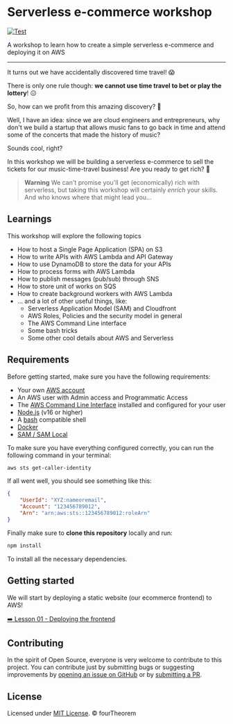 # Serverless e-commerce workshop

[![Test](https://github.com/fourTheorem/serverless-ecommerce-workshop/actions/workflows/test.yml/badge.svg)](https://github.com/fourTheorem/serverless-ecommerce-workshop/actions/workflows/test.yml)

A workshop to learn how to create a simple serverless e-commerce and deploying it on AWS

---

It turns out we have accidentally discovered time travel! 😱

There is only one rule though: **we cannot use time travel to bet or play the lottery**! 😖

So, how can we profit from this amazing discovery? 🤔

Well, I have an idea: since we are cloud engineers and entrepreneurs, why don't we build a startup that allows music fans to go back in time and attend some of the concerts that made the history of music?

Sounds cool, right?

In this workshop we will be building a serverless e-commerce to sell the tickets for our music-time-travel business! Are you ready to get rich? 🤑

> **Warning**
> We can't promise you'll get (economically) rich with serverless, but taking this workshop will certainly _enrich_ your skills. And who knows where that might lead you...


## Learnings

This workshop will explore the following topics

- How to host a Single Page Application (SPA) on S3
- How to write APIs with AWS Lambda and API Gateway
- How to use DynamoDB to store the data for your APIs
- How to process forms with AWS Lambda
- How to publish messages (pub/sub) through SNS
- How to store unit of works on SQS
- How to create background workers with AWS Lambda
- ... and a lot of other useful things, like:
  - Serverless Application Model (SAM) and Cloudfront
  - AWS Roles, Policies and the security model in general
  - The AWS Command Line interface
  - Some bash tricks
  - Some other cool details about AWS and Serverless


## Requirements

Before getting started, make sure you have the following requirements:

 - Your own [AWS account](https://aws.amazon.com/free)
 - An AWS user with Admin access and Programmatic Access
 - The [AWS Command Line Interface](https://aws.amazon.com/cli) installed and configured for your user
 - [Node.js](https://nodejs.org) (v16 or higher)
 - A [bash](https://www.gnu.org/software/bash) compatible shell
 - [Docker](https://www.docker.com/)
 - [SAM / SAM Local](https://aws.amazon.com/serverless/sam/)

To make sure you have everything configured correctly, you can run the following command in your terminal:

```bash
aws sts get-caller-identity
```

If all went well, you should see something like this:

```json
{
    "UserId": "XYZ:nameoremail",
    "Account": "123456789012",
    "Arn": "arn:aws:sts::123456789012:roleArn"
}
```

Finally make sure to **clone this repository** locally and run:

```bash
npm install
```

To install all the necessary dependencies.


## Getting started

We will start by deploying a static website (our ecommerce frontend) to AWS!

[➡️ Lesson 01 - Deploying the frontend](/lessons/01-deploying-the-frontend/README.md)


## Contributing

In the spirit of Open Source, everyone is very welcome to contribute to this project.
You can contribute just by submitting bugs or suggesting improvements by
[opening an issue on GitHub](https://github.com/fourTheorem/serverless-ecommerce-workshop/issues) or by [submitting a PR](https://github.com/fourTheorem/serverless-ecommerce-workshop/pulls).


## License

Licensed under [MIT License](LICENSE). © fourTheorem
